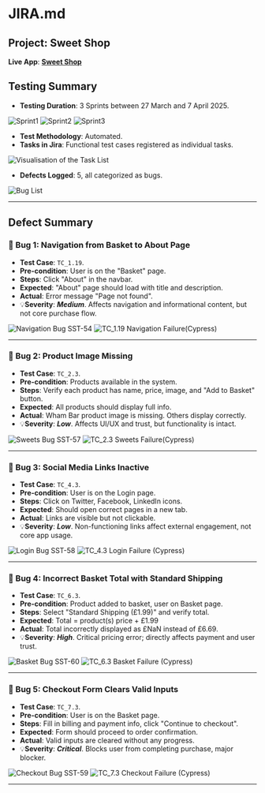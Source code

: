 # JIRA.md

## Project: Sweet Shop
**Live App**: [**Sweet Shop**](https://sweetshop.netlify.app)

## Testing Summary

- **Testing Duration**: 3 Sprints between 27 March and 7 April 2025.  

![Sprint1](/JiraProject/screenshots/sprint1.png)
![Sprint2](/JiraProject/screenshots/sprint2.png)
![Sprint3](/JiraProject/screenshots/sprint3.png)

- **Test Methodology**: Automated.
- **Tasks in Jira**: Functional test cases registered as individual tasks.

![Visualisation of the Task List](/JiraProject/screenshots/taskList.png)

- **Defects Logged**: 5, all categorized as bugs.

![Bug List](/JiraProject/screenshots/bugList.png)

---

## Defect Summary

### 🐞 Bug 1: Navigation from Basket to About Page
- **Test Case**: `TC_1.19`.
- **Pre-condition**: User is on the "Basket" page.
- **Steps**: Click "About" in the navbar.
- **Expected**: "About" page should load with title and description.
- **Actual**: Error message "Page not found".
- 💡**Severity**: ***Medium***. Affects navigation and informational content, but not core purchase flow. 

![Navigation Bug SST-54](/JiraProject/screenshots/jiraDefect1.png)
![TC_1.19 Navigation Failure(Cypress)](/JiraProject/screenshots/failure1.png)

---

### 🐞 Bug 2: Product Image Missing
- **Test Case**: `TC_2.3`.
- **Pre-condition**: Products available in the system.
- **Steps**: Verify each product has name, price, image, and "Add to Basket" button.
- **Expected**: All products should display full info.
- **Actual**: Wham Bar product image is missing. Others display correctly.
- 💡**Severity**: ***Low***. Affects UI/UX and trust, but functionality is intact.  

![Sweets Bug SST-57](/JiraProject/screenshots/jiraDefect2.png)
![TC_2.3 Sweets Failure(Cypress)](/JiraProject/screenshots/failure2.png)

---

### 🐞 Bug 3: Social Media Links Inactive
- **Test Case**: `TC_4.3`.
- **Pre-condition**: User is on the Login page.
- **Steps**: Click on Twitter, Facebook, LinkedIn icons.
- **Expected**: Should open correct pages in a new tab.
- **Actual**: Links are visible but not clickable.
- 💡**Severity**: ***Low***. Non-functioning links affect external engagement, not core app usage. 

![Login Bug SST-58](/JiraProject/screenshots/jiraDefect3.png)
![TC_4.3 Login Failure (Cypress)](/JiraProject/screenshots/failure3.png)

---

### 🐞 Bug 4: Incorrect Basket Total with Standard Shipping
- **Test Case**: `TC_6.3`.
- **Pre-condition**: Product added to basket, user on Basket page.
- **Steps**: Select "Standard Shipping (£1.99)" and verify total.
- **Expected**: Total = product(s) price + £1.99
- **Actual**: Total incorrectly displayed as £NaN instead of £6.69.  
- 💡**Severity**: ***High***. Critical pricing error; directly affects payment and user trust. 

![Basket Bug SST-60](/JiraProject/screenshots/jiraDefect4.png)
![TC_6.3 Basket Failure (Cypress)](/JiraProject/screenshots/failure4.png)

---

### 🐞 Bug 5: Checkout Form Clears Valid Inputs
- **Test Case**: `TC_7.3`.
- **Pre-condition**: User is on the Basket page.
- **Steps**: Fill in billing and payment info, click "Continue to checkout".
- **Expected**: Form should proceed to order confirmation.
- **Actual**: Valid inputs are cleared without any progress.
- 💡**Severity**: ***Critical***. Blocks user from completing purchase, major blocker.  

![Checkout Bug SST-59](/JiraProject/screenshots/jiraDefect5.png)
![TC_7.3 Checkout Failure (Cypress)](/JiraProject/screenshots/failure5.png)

---



